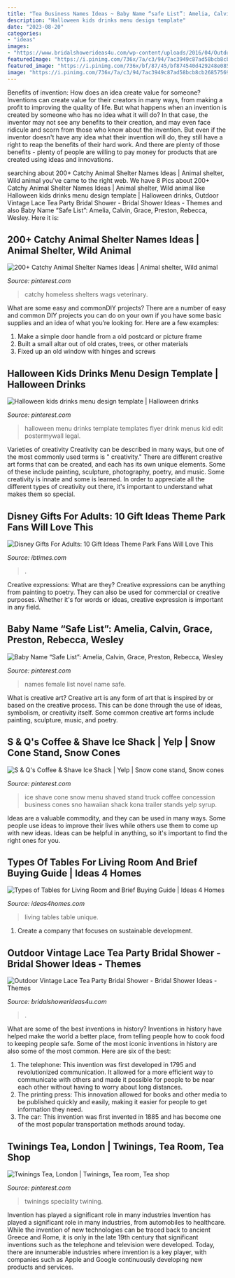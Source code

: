 ```yaml
---
title: "Tea Business Names Ideas ~ Baby Name “safe List”: Amelia, Calvin, Grace, Preston, Rebecca, Wesley"
description: "Halloween kids drinks menu design template"
date: "2023-08-20"
categories:
- "ideas"
images:
- "https://www.bridalshowerideas4u.com/wp-content/uploads/2016/04/Outdoor-Vintage-Lace-Tea-Party-Bridal-Shower-Love-Decor.jpg"
featuredImage: "https://i.pinimg.com/736x/7a/c3/94/7ac3949c87ad58bcb8cb26857569e159--female-names-baby-names.jpg"
featured_image: "https://i.pinimg.com/736x/bf/87/45/bf874540d429248e0859fa5c0059c365.jpg"
image: "https://i.pinimg.com/736x/7a/c3/94/7ac3949c87ad58bcb8cb26857569e159--female-names-baby-names.jpg"
---
```



Benefits of invention: How does an idea create value for someone?
Inventions can create value for their creators in many ways, from making a profit to improving the quality of life. But what happens when an invention is created by someone who has no idea what it will do? In that case, the inventor may not see any benefits to their creation, and may even face ridicule and scorn from those who know about the invention. But even if the inventor doesn't have any idea what their invention will do, they still have a right to reap the benefits of their hard work. And there are plenty of those benefits - plenty of people are willing to pay money for products that are created using ideas and innovations.

	

		
searching about 200+ Catchy Animal Shelter Names Ideas | Animal shelter, Wild animal you've came to the right web. We have 8 Pics about 200+ Catchy Animal Shelter Names Ideas | Animal shelter, Wild animal like Halloween kids drinks menu design template | Halloween drinks, Outdoor Vintage Lace Tea Party Bridal Shower - Bridal Shower Ideas - Themes and also Baby Name “Safe List”: Amelia, Calvin, Grace, Preston, Rebecca, Wesley. Here it is:
		
    
## 200+ Catchy Animal Shelter Names Ideas | Animal Shelter, Wild Animal

<img loading=lazy src="https://i.pinimg.com/736x/bf/87/45/bf874540d429248e0859fa5c0059c365.jpg" onerror="this.onerror=null;this.src='https://tse4.mm.bing.net/th?id=OIP.-hWcrn8LTrZsRoldPGslywHaKQ&amp;pid=15.1';" alt="200+ Catchy Animal Shelter Names Ideas | Animal shelter, Wild animal">

_Source: pinterest.com_

>catchy homeless shelters wags veterinary. 

	

What are some easy and commonDIY projects?
There are a number of easy and common DIY projects you can do on your own if you have some basic supplies and an idea of what you’re looking for. Here are a few examples:
1. Make a simple door handle from a old postcard or picture frame
2. Built a small altar out of old crates, trees, or other materials
3. Fixed up an old window with hinges and screws

    
## Halloween Kids Drinks Menu Design Template | Halloween Drinks

<img loading=lazy src="https://i.pinimg.com/736x/f9/52/75/f952751471436b5a3200cb4cd7441c3d.jpg" onerror="this.onerror=null;this.src='https://tse1.mm.bing.net/th?id=OIP.w5FBa664la5NYFlXP_l9qwHaMN&amp;pid=15.1';" alt="Halloween kids drinks menu design template | Halloween drinks">

_Source: pinterest.com_

>halloween menu drinks template templates flyer drink menus kid edit postermywall legal. 

	

Varieties of creativity
Creativity can be described in many ways, but one of the most commonly used terms is " creativity." There are different creative art forms that can be created, and each has its own unique elements. Some of these include painting, sculpture, photography, poetry, and music. Some creativity is innate and some is learned. In order to appreciate all the different types of creativity out there, it's important to understand what makes them so special.

    
## Disney Gifts For Adults: 10 Gift Ideas Theme Park Fans Will Love This

<img loading=lazy src="https://s1.ibtimes.com/sites/www.ibtimes.com/files/styles/full/public/2015/12/03/gettyimages-454358463.jpg" onerror="this.onerror=null;this.src='https://tse1.mm.bing.net/th?id=OIP.RrIxn1aIo1n58giBDAFslgHaLH&amp;pid=15.1';" alt="Disney Gifts For Adults: 10 Gift Ideas Theme Park Fans Will Love This">

_Source: ibtimes.com_

>. 

	

Creative expressions: What are they?
Creative expressions can be anything from painting to poetry. They can also be used for commercial or creative purposes. Whether it's for words or ideas, creative expression is important in any field.

    
## Baby Name “Safe List”: Amelia, Calvin, Grace, Preston, Rebecca, Wesley

<img loading=lazy src="https://i.pinimg.com/736x/7a/c3/94/7ac3949c87ad58bcb8cb26857569e159--female-names-baby-names.jpg" onerror="this.onerror=null;this.src='https://tse1.mm.bing.net/th?id=OIP.DTRH_x5BD6ttclLV_UODvQHaNK&amp;pid=15.1';" alt="Baby Name “Safe List”: Amelia, Calvin, Grace, Preston, Rebecca, Wesley">

_Source: pinterest.com_

>names female list novel name safe. 

	

What is creative art?
Creative art is any form of art that is inspired by or based on the creative process. This can be done through the use of ideas, symbolism, or creativity itself. Some common creative art forms include painting, sculpture, music, and poetry.

    
## S &amp; Q&#039;s Coffee &amp; Shave Ice Shack | Yelp | Snow Cone Stand, Snow Cones

<img loading=lazy src="https://i.pinimg.com/736x/3f/fd/40/3ffd406e9ad9c6ac6f1740dbe497e609--photo-s-business-ideas.jpg" onerror="this.onerror=null;this.src='https://tse2.mm.bing.net/th?id=OIP.uAWh65vZhRN7MiU_DBU-2AHaJ4&amp;pid=15.1';" alt="S &amp; Q&#039;s Coffee &amp; Shave Ice Shack | Yelp | Snow cone stand, Snow cones">

_Source: pinterest.com_

>ice shave cone snow menu shaved stand truck coffee concession business cones sno hawaiian shack kona trailer stands yelp syrup. 

	

Ideas are a valuable commodity, and they can be used in many ways. Some people use ideas to improve their lives while others use them to come up with new ideas. Ideas can be helpful in anything, so it's important to find the right ones for you.

    
## Types Of Tables For Living Room And Brief Buying Guide | Ideas 4 Homes

<img loading=lazy src="https://www.ideas4homes.com/wp-content/uploads/2015/12/Unique-Multifungtion-for-Table-For-Living-Room-With-Two-Color-and-Low-Design-Inspiration.jpg" onerror="this.onerror=null;this.src='https://tse4.mm.bing.net/th?id=OIP.ZdZ-tkPzoFelbhZktzkI1AHaFj&amp;pid=15.1';" alt="Types of Tables for Living Room and Brief Buying Guide | Ideas 4 Homes">

_Source: ideas4homes.com_

>living tables table unique. 

	

1. Create a company that focuses on sustainable development.

    
## Outdoor Vintage Lace Tea Party Bridal Shower - Bridal Shower Ideas - Themes

<img loading=lazy src="https://www.bridalshowerideas4u.com/wp-content/uploads/2016/04/Outdoor-Vintage-Lace-Tea-Party-Bridal-Shower-Love-Decor.jpg" onerror="this.onerror=null;this.src='https://tse2.mm.bing.net/th?id=OIP.Ub-eHpdaiFHOw3tH41-xLQHaLH&amp;pid=15.1';" alt="Outdoor Vintage Lace Tea Party Bridal Shower - Bridal Shower Ideas - Themes">

_Source: bridalshowerideas4u.com_

>. 

	

What are some of the best inventions in history?
Inventions in history have helped make the world a better place, from telling people how to cook food to keeping people safe. Some of the most iconic inventions in history are also some of the most common. Here are six of the best: 
1. The telephone: This invention was first developed in 1795 and revolutionized communication. It allowed for a more efficient way to communicate with others and made it possible for people to be near each other without having to worry about long distances. 
2. The printing press: This innovation allowed for books and other media to be published quickly and easily, making it easier for people to get information they need. 
3. The car: This invention was first invented in 1885 and has become one of the most popular transportation methods around today.

    
## Twinings Tea, London | Twinings, Tea Room, Tea Shop

<img loading=lazy src="https://i.pinimg.com/736x/18/9c/79/189c79e13edd1a2330827f6dd39cba57--london--east-london.jpg" onerror="this.onerror=null;this.src='https://tse3.mm.bing.net/th?id=OIP.YVXqddCHs1IU1iXE8gct2AHaE7&amp;pid=15.1';" alt="Twinings Tea, London | Twinings, Tea room, Tea shop">

_Source: pinterest.com_

>twinings speciality twining. 

	

Invention has played a significant role in many industries
Invention has played a significant role in many industries, from automobiles to healthcare. While the invention of new technologies can be traced back to ancient Greece and Rome, it is only in the late 19th century that significant inventions such as the telephone and television were developed. Today, there are innumerable industries where invention is a key player, with companies such as Apple and Google continuously developing new products and services.

